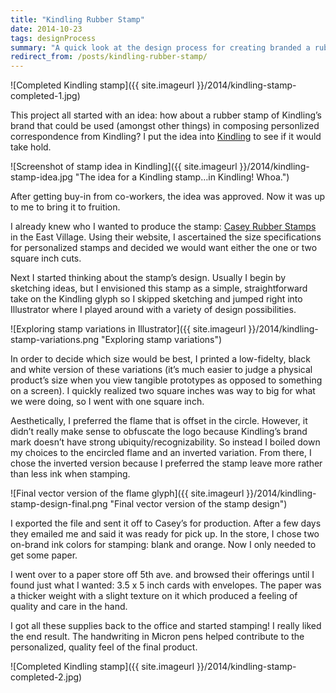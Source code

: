 ```yaml
---
title: "Kindling Rubber Stamp"
date: 2014-10-23
tags: designProcess
summary: "A quick look at the design process for creating branded a rubber stamp for Kindling."
redirect_from: /posts/kindling-rubber-stamp/
---
```


![Completed Kindling stamp]({{ site.imageurl }}/2014/kindling-stamp-completed-1.jpg)

This project all started with an idea: how about a rubber stamp of Kindling’s brand that could be used (amongst other things) in composing personlized correspondence from Kindling? I put the idea into [Kindling](http://kindlingapp.com) to see if it would take hold.

![Screenshot of stamp idea in Kindling]({{ site.imageurl }}/2014/kindling-stamp-idea.jpg "The idea for a Kindling stamp…in Kindling! Whoa.")

After getting buy-in from co-workers, the idea was approved. Now it was up to me to bring it to fruition.

I already knew who I wanted to produce the stamp: [Casey Rubber Stamps](http://www.caseyrubberstamps.com/) in the East Village. Using their website, I ascertained the size specifications for personalized stamps and decided we would want either the one or two square inch cuts.

Next I started thinking about the stamp’s design. Usually I begin by sketching ideas, but I envisioned this stamp as a simple, straightforward take on the Kindling glyph so I skipped sketching and jumped right into Illustrator where I played around with a variety of design possibilities.

![Exploring stamp variations in Illustrator]({{ site.imageurl }}/2014/kindling-stamp-variations.png "Exploring stamp variations")

In order to decide which size would be best, I printed a low-fidelty, black and white version of these variations (it’s much easier to judge a physical product’s size when you view tangible prototypes as opposed to something on a screen). I quickly realized two square inches was way to big for what we were doing, so I went with one square inch.

Aesthetically, I preferred the flame that is offset in the circle. However, it didn’t really make sense to obfuscate the logo because Kindling’s brand mark doesn’t have strong ubiquity/recognizability. So instead I boiled down my choices to the encircled flame and an inverted variation. From there, I chose the inverted version because I preferred the stamp leave more rather than less ink when stamping.

![Final vector version of the flame glyph]({{ site.imageurl }}/2014/kindling-stamp-design-final.png "Final vector version of the stamp design")

I exported the file and sent it off to Casey’s for production. After a few days they emailed me and said it was ready for pick up. In the store, I chose two on-brand ink colors for stamping: blank and orange. Now I only needed to get some paper.

I went over to a paper store off 5th ave. and browsed their offerings until I found just what I wanted: 3.5 x 5 inch cards with envelopes. The paper was a thicker weight with a slight texture on it which produced a feeling of quality and care in the hand.

I got all these supplies back to the office and started stamping! I really liked the end result. The handwriting in Micron pens helped contribute to the personalized, quality feel of the final product.

![Completed Kindling stamp]({{ site.imageurl }}/2014/kindling-stamp-completed-2.jpg)